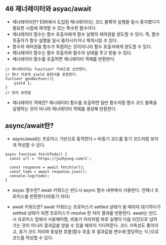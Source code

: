 ## 46 제너레이터와 asyac/await

- 제너레이터란? ES6에서 도입된 제너레이터는 코드 블록의 실행을 일시 중지했다가 필요한 시점에 재개할 수 있는 특수한 함수이다.
- 제너레이터 함수는 함수 호출자에게 함수 실행의 제어권을 양도할 수 있다. 즉, 함수 호출자가 함수 실행을 일시 중지시키거나 재개시킬 수 있다.
- 함수의 제어권을 함수가 독점하는 것이아니라 함수 호출자에게 양도할 수 있다.
- 제너레이터 함수는 함수 호출자와 함수의 상태를 주고 받을 수 있다.
- 제너레이터 함수를 호출하면 제너레이터 객체를 반환한다.

```
// 제너레이터는 function* 키워드로 선언한다.
// 하나 이상의 yield 표현식을 포함한다.
fuction* genDecFunc(){
    yield 1;
}
// 정의 표현법
```

- 제너레이터 객체란? 제너레이터 함수를 호출하면 일반 함수처럼 함수 코드 블록을 실행하는 것이 아니라 제너레이터 객체를 생성해 반환한다.

## async/await란?

- async/await는 프로미스 기반으로 동작한다.> 비동기 코드를 동기 코드처럼 보이게 작성할 수 있다.

```
async function fetchTodo() {
  const url = 'https://junhyung.com/1';

  const response = await fetch(url);
  const todo = await response.json();
  console.log(todo);
}
```

- asyac 함수란? await 키워드는 반드시 async 함수 내부에서 사용한다. 언제나 프로미스를 반환한다(비동기 처리)

- await 키워드란? await 키워드는 프로미스가 settled 상태가 될 때까지 대기하다가 settled 상태가 되면 프로미스가 resolve 한 처리 결과를 반환한다. await는 반드시 프로미스 앞에서 사용해아함, 비동기 처리처럼 바로 실행이 다음 라인으로 넘어가는 것이 아니라 결과값을 얻을 수 있을 때까지 기다려준다. 코드 가독성도 좋아지고, 동기 코드 처리와 동일한 흐름(함수 호출 후 결과값을 변수에 할당하는 식 )으로 코드를 작성할 수 있다.
